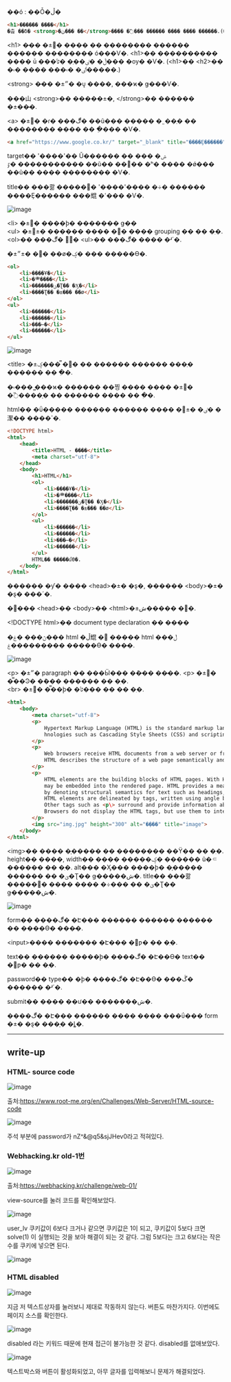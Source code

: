 ��ó : ��Ȱ�ڵ�

```html
<h1>������ ����</h1>
�츮 ��δ� <strong>�ڽ��� ��</strong>���� �߰��� ������ ���� ���� ������.(���ε� Ŀ����)
```
<h1\> �̶�� �±׸� ���� �� �������� ������ ������ �������� ó���Ѵ�. <h1\>�� ���������� ���� ū ���ڷ� �ٸ��ְ� �ٹٲ��� �ѹ� �Ѵ�. (<h1\>�� <h2\>�� �ٲٸ� �۾��� ���� �۾�����.)

<strong\> �̶�� �±״� �ܾ ����, ���ϰ� ǥ���Ѵ�.

���⼭ <strong\>�� �����±�, </strong\>�� ������ �±��̴�.

<a\> �±׸� �ɾ� ���ڰ� ��ũ��� ����� �˷��ְ� �� �������� �̵��� �� �ֵ��� �Ѵ�.

```html
<a href="https://www.google.co.kr/" target="_blank" title="����Ȩ������">����</a>
```
target�� '����'�� Ŭ������ �� �ش� �� ���������� �ٷ� ��ũ�� ���� �ʰ� ���� �ǿ��� ��ũ�� ���� �������� �Ѵ�.

title�� ���콺 �����͸� '����'���� �÷� ������ ����Ȩ������ ���尡 �ߵ��� �Ѵ�.

![image](https://user-images.githubusercontent.com/62539341/82145108-75a35e80-9883-11ea-9f7f-c98e1bca55ff.png)


<li\> �±׸� ����ϸ� ������� ǥ��<br>
<ul\> �±׷� ���� ������ �±׸� ���� grouping �� �� �ִ�.<br>
<ol\>�� ���ڰ� �ٰ� <ul\>�� ���ڰ� ���� �ʴ´�.

�±׿� �±״� ��ø�ؼ� ��� �����ϴ�.

```html
<ol>
    <li>����Ұ�</li>
    <li>�⺻����</li>
    <li>�������ؽ�Ʈ�� �Ӽ�</li>
    <li>����Ʈ�� �±��� ��ø</li>
</ol>
<ul>
    <li>������</li>
    <li>������</li>
    <li>���̶�</li>
    <li>������</li>
</ul>
```

![image](https://user-images.githubusercontent.com/62539341/82145202-12fe9280-9884-11ea-8fbf-6455759a38cc.png)

<title\> �±׸� �̿��ؼ� �� ������ ������ ���ְ� ������ �� �ִ�.

�۾��� �̻��ϰ� ������ ��찡 ���� ���� <meta charset="utf-8"> �±׸� �߰����ָ� �� ������ ���� �� �ִ�.

html�� �ΰ����� ������ ������ ���� �ٸ� �±׿� �㵵�� ����ߴ�.

```html
<!DOCTYPE html>
<html>
    <head>
        <title>HTML - ����</title>
        <meta charset="utf-8">
    </head>
    <body>
        <h1>HTML</h1>
        <ol>
            <li>����Ұ�</li>
            <li>�⺻����</li>
            <li>�������ؽ�Ʈ�� �Ӽ�</li>
            <li>����Ʈ�� �±��� ��ø</li>
        </ol>
        <ul>
            <li>������</li>
            <li>������</li>
            <li>���̶�</li>
            <li>������</li>
        </ul>
        HTML�� �����մϴ�.
    </body>
</html>
```

������ �ƴ� ���� <head\>�±� �ȿ�, ������ <body\>�±� �ȿ� ���´�. 

�׸��� <head\>�� <body\>�� <html\>�±׷� �����ش�.

<\!DOCTYPE html\>�� document type declaration �� ����

�ڽ��� �ۼ��� html �ڵ尡 � ����� html �ڵ�� �ۼ�������� �����ϴ� ���̴�.

![image](https://user-images.githubusercontent.com/62539341/82145298-c9627780-9884-11ea-9152-ab5927305cf1.png)

<p\> �±״� paragraph �� ���Ӹ��� �ܶ��̶� ���̴�. <p\> �±׸� �̿��Ͽ� �ܶ��� ������ �� �ִ�.<br>
<br\> �±׸� �̿��ϸ� �ٹٲ��� �� �� �ִ�.

```html
<html>
    <body>
        <meta charset="utf-8">
        <p>
            Hypertext Markup Language (HTML) is the standard markup language for documents designed to be displayed in a web browser. 
            hnologies such as Cascading Style Sheets (CSS) and scripting languages such as JavaScript.
        </p>
        <p>
            Web browsers receive HTML documents from a web server or from local storage and render the documents into multimedia web pages. 
            HTML describes the structure of a web page semantically and originally included cues for the appearance of the document.
        </p>
        <p>
            HTML elements are the building blocks of HTML pages. With HTML constructs, images and other objects such as interactive forms 
            may be embedded into the rendered page. HTML provides a means to create structured documents 
            by denoting structural semantics for text such as headings, paragraphs, lists, links, quotes and other items. <br>
            HTML elements are delineated by tags, written using angle brackets. Tags such as <img\> and <input\> directly introduce content into the page. 
            Other tags such as <p\> surround and provide information about document text and may include other tags as sub-elements. 
            Browsers do not display the HTML tags, but use them to interpret the content of the page.
        </p>
        <img src="img.jpg" height="300" alt="�̹���" title="image">
    </body>
</html>
```

<img\>�� ���� �̹����� �� �������� ��Ÿ�� �� �ִ�. height�� ����, width�� ���� �����ؼ� ������ ũ�⸦ ������ �� �ִ�. alt��� �Ӽ��� ����ϸ� �̹����� ������ �� �ؽ�Ʈ�� ǥ�����ش�. title�� ���콺 �����͸� ���� ���� �÷��� �� �ؽ�Ʈ�� ǥ�����ش�.

![image](https://user-images.githubusercontent.com/62539341/82179911-66232480-991a-11ea-9a37-73b3e5acc8fa.png)

form�� ����ڰ� �Է��� ������ ������ ������ �� ����ϴ� ���̴�.

<input\>���� ������� �Է��� �޾ƿ� �� �ִ�.

text�� ������ �����ϸ� ����ڰ� �Է��ϴ� text�� �޾ƿ� �� �ִ�.

password�� type�� �ϸ� ����ڰ� �Է��ϴ� ���ڴ� ������ �ʴ´�.

submit�� ���� ��ư�� �������ش�.

����ڰ� �Է��� ������ ���� ���� ���ΰ��� form �±� �ȿ� ���ָ� �ȴ�.

-----------------------------------------------------------------
<h2>write-up</h2>

<h3>HTML- source code</h3>

![image](https://user-images.githubusercontent.com/62539341/98460098-97532200-21e4-11eb-94d5-b0b9a9c0644e.png)

출처:https://www.root-me.org/en/Challenges/Web-Server/HTML-source-code

![image](https://user-images.githubusercontent.com/62539341/98460145-f6189b80-21e4-11eb-8379-be96e5d25172.png)

주석 부분에 password가 nZ^&@q5&sjJHev0라고 적혀있다.

<h3>Webhacking.kr old-1번</h3>

![image](https://user-images.githubusercontent.com/62539341/98460172-47c12600-21e5-11eb-937a-bc76d9fedab2.png)

출처:https://webhacking.kr/challenge/web-01/

view-source를 눌러 코드를 확인해보았다.

![image](https://user-images.githubusercontent.com/62539341/98460268-2f9dd680-21e6-11eb-83d6-f82e18d694ec.png)

user_lv 쿠키값이 6보다 크거나 같으면 쿠키값은 1이 되고, 쿠키값이 5보다 크면 solve(1) 이 실행되는 것을 보아 해결이 되는 것 같다. 그럼 5보다는 크고 6보다는 작은 수를 쿠키에 넣으면 된다.

![image](https://user-images.githubusercontent.com/62539341/98460284-6bd13700-21e6-11eb-90f6-a38a00b2574b.png)

<h3>HTML disabled</h3>

![image](https://user-images.githubusercontent.com/62539341/98460329-d5514580-21e6-11eb-85c7-26082dae59c0.png)

지금 저 텍스트상자를 눌러보니 제대로 작동하지 않는다. 버튼도 마찬가지다.
이번에도 페이지 소스를 확인한다.

![image](https://user-images.githubusercontent.com/62539341/98460356-0c275b80-21e7-11eb-8e12-c1af48972a71.png)

disabled 라는 키워드 때문에 현재 접근이 불가능한 것 같다. disabled를 없애보았다.

![image](https://user-images.githubusercontent.com/62539341/98460384-57da0500-21e7-11eb-9146-5ee5291e9865.png)

텍스트박스와 버튼이 활성화되었고, 아무 글자를 입력해보니 문제가 해결되었다.